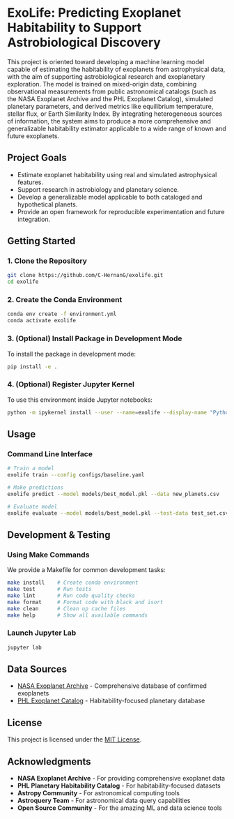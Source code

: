 # ExoLife: Predicting Exoplanet Habitability to Support Astrobiological Discovery

This project is oriented toward developing a machine learning model capable of estimating the habitability of exoplanets from astrophysical data, with the aim of supporting astrobiological research and exoplanetary exploration. The model is trained on mixed-origin data, combining observational measurements from public astronomical catalogs (such as the NASA Exoplanet Archive and the PHL Exoplanet Catalog), simulated planetary parameters, and derived metrics like equilibrium temperature, stellar flux, or Earth Similarity Index. By integrating heterogeneous sources of information, the system aims to produce a more comprehensive and generalizable habitability estimator applicable to a wide range of known and future exoplanets.

## Project Goals

- Estimate exoplanet habitability using real and simulated astrophysical features.
- Support research in astrobiology and planetary science.
- Develop a generalizable model applicable to both cataloged and hypothetical planets.
- Provide an open framework for reproducible experimentation and future integration.

## Getting Started

### 1. Clone the Repository

```bash
git clone https://github.com/C-HernanG/exolife.git
cd exolife
```

### 2. Create the Conda Environment

```bash
conda env create -f environment.yml
conda activate exolife
```

### 3. (Optional) Install Package in Development Mode

To install the package in development mode:

```bash
pip install -e .
```

### 4. (Optional) Register Jupyter Kernel

To use this environment inside Jupyter notebooks:

```bash
python -m ipykernel install --user --name=exolife --display-name "Python (Exolife)"
```

## Usage

### Command Line Interface

```bash
# Train a model
exolife train --config configs/baseline.yaml

# Make predictions
exolife predict --model models/best_model.pkl --data new_planets.csv

# Evaluate model
exolife evaluate --model models/best_model.pkl --test-data test_set.csv
```

## Development & Testing

### Using Make Commands

We provide a Makefile for common development tasks:

```bash
make install    # Create conda environment
make test       # Run tests
make lint       # Run code quality checks
make format     # Format code with black and isort
make clean      # Clean up cache files
make help       # Show all available commands
```

### Launch Jupyter Lab

```bash
jupyter lab
```

## Data Sources

- [NASA Exoplanet Archive](https://exoplanetarchive.ipac.caltech.edu/) - Comprehensive database of confirmed exoplanets
- [PHL Exoplanet Catalog](http://phl.upr.edu/projects/habitable-exoplanets-catalog) - Habitability-focused planetary database

## License

This project is licensed under the [MIT License](LICENSE).

## Acknowledgments

- **NASA Exoplanet Archive** - For providing comprehensive exoplanet data
- **PHL Planetary Habitability Catalog** - For habitability-focused datasets
- **Astropy Community** - For astronomical computing tools
- **Astroquery Team** - For astronomical data query capabilities
- **Open Source Community** - For the amazing ML and data science tools